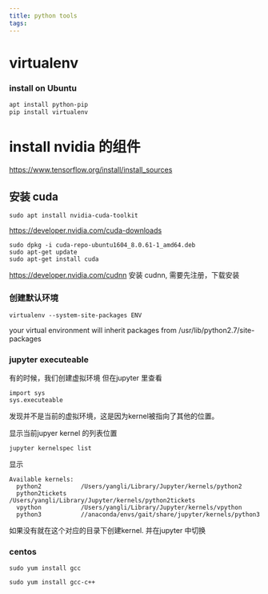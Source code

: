 ```yaml
---
title: python tools
tags:
---
```



# virtualenv

### install on Ubuntu
``` bash
apt install python-pip
pip install virtualenv
```

# install nvidia 的组件
https://www.tensorflow.org/install/install_sources

## 安装 cuda
```
sudo apt install nvidia-cuda-toolkit
```

https://developer.nvidia.com/cuda-downloads
```
sudo dpkg -i cuda-repo-ubuntu1604_8.0.61-1_amd64.deb
sudo apt-get update
sudo apt-get install cuda
```
https://developer.nvidia.com/cudnn
安装 cudnn, 需要先注册，下载安装

### 创建默认环境
```
virtualenv --system-site-packages ENV
```
your virtual environment will inherit packages from /usr/lib/python2.7/site-packages

### jupyter executeable
有的时候，我们创建虚拟环境
但在jupyter 里查看
```
import sys
sys.executeable
```
发现并不是当前的虚拟环境，这是因为kernel被指向了其他的位置。

显示当前jupyer kernel 的列表位置
```
jupyter kernelspec list
```
显示
```
Available kernels:
  python2           /Users/yangli/Library/Jupyter/kernels/python2
  python2tickets    /Users/yangli/Library/Jupyter/kernels/python2tickets
  vpython           /Users/yangli/Library/Jupyter/kernels/vpython
  python3           //anaconda/envs/gait/share/jupyter/kernels/python3
```
如果没有就在这个对应的目录下创建kernel. 并在jupyter 中切换

### centos

```
sudo yum install gcc
```

```
sudo yum install gcc-c++
```